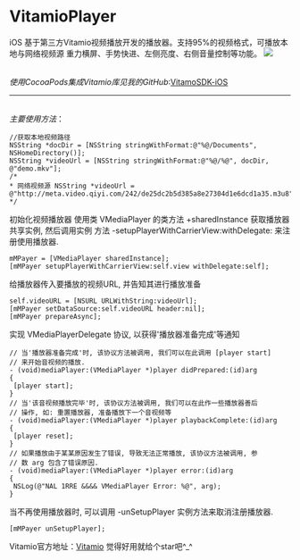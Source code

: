 # VitamioPlayer
iOS 基于第三方Vitamio视频播放开发的播放器。支持95%的视频格式，可播放本地与网络视频源 重力横屏、手势快进、左侧亮度、右侧音量控制等功能。
![](https://github.com/chenXming/VitamioPlayer/raw/master/VitamioPlayer.gif) <br> 

*使用CocoaPods集成Vitamio库见我的GitHub*:[VitamoSDK-iOS](https://github.com/chenXming/VitamioSDK-iOS)
***
 <br> *主要使用方法*：
```OC
//获取本地视频路径
NSString *docDir = [NSString stringWithFormat:@"%@/Documents", NSHomeDirectory()];
NSString *videoUrl = [NSString stringWithFormat:@"%@/%@", docDir, @"demo.mkv"];
/*
* 网络视频源 NSString *videoUrl = @"http://meta.video.qiyi.com/242/de25dc2b5d385a8e27304d1e6dcd1a35.m3u8"
*/
```
初始化视频播放器 使用类 VMediaPlayer 的类方法 +sharedInstance 获取播放器共享实例, 然后调用实例 方法 -setupPlayerWithCarrierView:withDelegate: 来注册使用播放器.
```OC
mMPayer = [VMediaPlayer sharedInstance];
[mMPayer setupPlayerWithCarrierView:self.view withDelegate:self];
```
  给播放器传入要播放的视频URL, 并告知其进行播放准备
  ```OC
  self.videoURL = [NSURL URLWithString:videoUrl];
  [mMPayer setDataSource:self.videoURL header:nil];
  [mMPayer prepareAsync];
  ```
   实现 VMediaPlayerDelegate 协议, 以获得'播放器准备完成'等通知
   ```
   // 当'播放器准备完成'时, 该协议方法被调用, 我们可以在此调用 [player start]
// 来开始音视频的播放.
- (void)mediaPlayer:(VMediaPlayer *)player didPrepared:(id)arg
{
    [player start];
}
// 当'该音视频播放完毕'时, 该协议方法被调用, 我们可以在此作一些播放器善后
// 操作, 如: 重置播放器, 准备播放下一个音视频等
- (void)mediaPlayer:(VMediaPlayer *)player playbackComplete:(id)arg
{
    [player reset];
}
// 如果播放由于某某原因发生了错误, 导致无法正常播放, 该协议方法被调用, 参
// 数 arg 包含了错误原因.
- (void)mediaPlayer:(VMediaPlayer *)player error:(id)arg
{
    NSLog(@"NAL 1RRE &&&& VMediaPlayer Error: %@", arg);
}
```
当不再使用播放器时, 可以调用 -unSetupPlayer 实例方法来取消注册播放器.
```OC
[mMPayer unSetupPlayer];
```
Vitamio官方地址：[Vitamio](https://www.vitamio.org/Download) 觉得好用就给个star吧^_^
